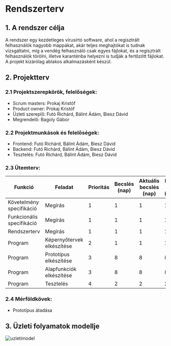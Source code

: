 # Rendszerterv
## 1. A rendszer célja
A rendszer egy kezdetleges vírusírtó software, ahol a regisztrált felhasználók nagyobb mappákat, akár teljes meghajtókat is tudnak vizsgáltatni, míg a vendég felhasználó csak egyes fájlokat, és a regisztrált felhasználók törölni, illetve karanténba helyezni is tudják a fertőzött fájlokat. A projekt kizárólag ablakos alkalmazásként készül.

## 2. Projektterv

### 2.1 Projektszerepkörök, felelőségek:
   * Scrum masters: Prokaj Kristóf
   * Product owner: Prokaj Kristóf
   * Üzleti szereplő: Futó Richárd, Bálint Ádám, Biesz Dávid
   * Megrendelő: Bagoly Gábor
     
### 2.2 Projektmunkások és felelőségek:
   * Frontend: Futó Richárd, Bálint Ádám, Biesz Dávid
   * Backend: Futó Richárd, Bálint Ádám, Biesz Dávid
   * Tesztelés: Futó Richárd, Bálint Ádám, Biesz Dávid
     
### 2.3 Ütemterv:

|Funkció                  | Feladat                                | Prioritás | Becslés (nap) | Aktuális becslés (nap) | Eltelt idő (nap) | Becsült idő (nap) |
|-------------------------|----------------------------------------|-----------|---------------|------------------------|------------------|---------------------|
|Követelmény specifikáció |Megírás                                 |         1 |             1 |                      1 |                1 |                   1 |             
|Funkcionális specifikáció|Megírás                                 |         1 |             1 |                      1 |                1 |                   1 |
|Rendszerterv             |Megírás                                 |         1 |             1 |                      1 |                1 |                   1 |
|Program                  |Képernyőtervek elkészítése              |         2 |             1 |                      1 |                1 |                   1 |
|Program                  |Prototípus elkészítése                  |         3 |             8 |                      8 |                8 |                   8 |
|Program                  |Alapfunkciók elkészítése                |         3 |             8 |                      8 |                8 |                   8 |
|Program                  |Tesztelés                               |         4 |             2 |                      2 |                2 |                   2 |

### 2.4 Mérföldkövek:
   * Prototípus átadása

## 3. Üzleti folyamatok modellje
![uzletimodel](https://i.imgur.com/j4IZcXH.png)
